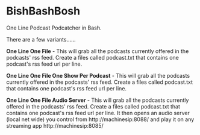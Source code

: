 # BishBashBosh
One Line Podcast Podcatcher in Bash. 

There are a few variants......

**One Line One File** - This will grab all the podcasts currently offered in the podcasts' rss feed. Create a files called podcast.txt that contains one podcast's rss feed url per line. 

**One Line One File One Show Per Podcast** - This will grab all the podcasts currently offered in the podcasts' rss feed. Create a files called podcast.txt that contains one podcast's rss feed url per line. 

**One Line One File Audio Server** - This will grab all the podcasts currently offered in the podcasts' rss feed. Create a files called podcast.txt that contains one podcast's rss feed url per line.  It then opens an audio server (local net wide) you control from http://machinesip:8088/ and play it on any streaming app http://machinesip:8085/


